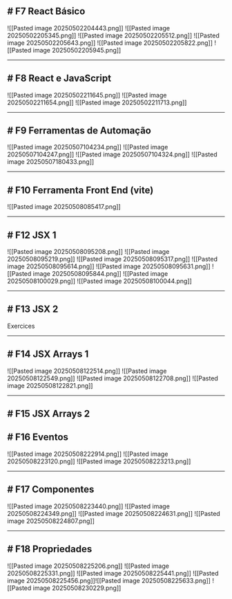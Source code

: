 ## # F7 React Básico

![[Pasted image 20250502204443.png]]
![[Pasted image 20250502205345.png]]
![[Pasted image 20250502205512.png]]
![[Pasted image 20250502205643.png]]
![[Pasted image 20250502205822.png]]
![[Pasted image 20250502205945.png]]

---

## # F8 React e JavaScript

![[Pasted image 20250502211645.png]]
![[Pasted image 20250502211654.png]]
![[Pasted image 20250502211713.png]]

---

## # F9 Ferramentas de Automação

![[Pasted image 20250507104234.png]]
![[Pasted image 20250507104247.png]]
![[Pasted image 20250507104324.png]]
![[Pasted image 20250507180433.png]]

---

## # F10 Ferramenta Front End (vite)

![[Pasted image 20250508085417.png]]

---
## # F12 JSX 1

![[Pasted image 20250508095208.png]]
![[Pasted image 20250508095219.png]]
![[Pasted image 20250508095317.png]]
![[Pasted image 20250508095614.png]]
![[Pasted image 20250508095631.png]]
![[Pasted image 20250508095844.png]]
![[Pasted image 20250508100029.png]]
![[Pasted image 20250508100044.png]]

---

## # F13 JSX 2

Exercices

---

## # F14 JSX Arrays 1

![[Pasted image 20250508122514.png]]
![[Pasted image 20250508122549.png]]
![[Pasted image 20250508122708.png]]
![[Pasted image 20250508122821.png]]

---

## # F15 JSX Arrays 2

## # F16 Eventos

![[Pasted image 20250508222914.png]]
![[Pasted image 20250508223120.png]]
![[Pasted image 20250508223213.png]]

---

## # F17 Componentes

![[Pasted image 20250508223440.png]]
![[Pasted image 20250508224349.png]]
![[Pasted image 20250508224631.png]]
![[Pasted image 20250508224807.png]]

---

## # F18 Propriedades

![[Pasted image 20250508225206.png]]
![[Pasted image 20250508225331.png]]
![[Pasted image 20250508225441.png]]
![[Pasted image 20250508225456.png]]![[Pasted image 20250508225633.png]]
![[Pasted image 20250508230229.png]]
